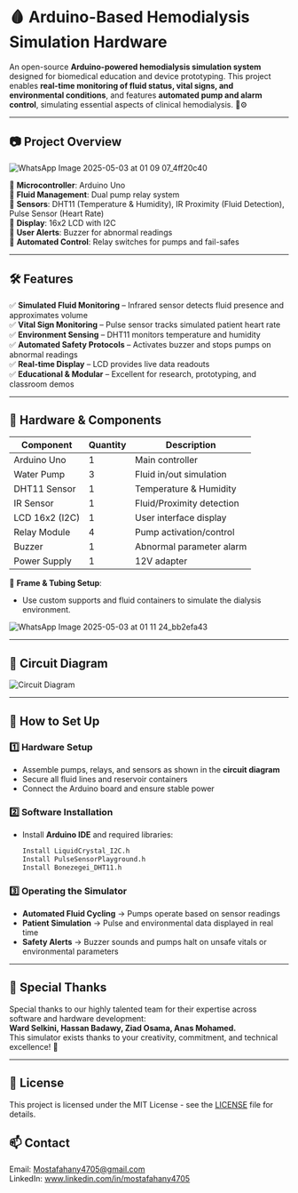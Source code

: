 # 🩸 Arduino-Based Hemodialysis Simulation Hardware

An open-source **Arduino-powered hemodialysis simulation system** designed for biomedical education and device prototyping. This project enables **real-time monitoring of fluid status, vital signs, and environmental conditions**, and features **automated pump and alarm control**, simulating essential aspects of clinical hemodialysis. 🏥⚙️

---

## 📷 Project Overview

![WhatsApp Image 2025-05-03 at 01 09 07_4ff20c40](https://github.com/user-attachments/assets/741a0906-68f7-4cef-9c1e-d2a08f2c86dd)


🔹 **Microcontroller**: Arduino Uno  
🔹 **Fluid Management**: Dual pump relay system  
🔹 **Sensors**: DHT11 (Temperature & Humidity), IR Proximity (Fluid Detection), Pulse Sensor (Heart Rate)  
🔹 **Display**: 16x2 LCD with I2C  
🔹 **User Alerts**: Buzzer for abnormal readings  
🔹 **Automated Control**: Relay switches for pumps and fail-safes  

---

## 🛠️ Features

✅ **Simulated Fluid Monitoring** – Infrared sensor detects fluid presence and approximates volume  
✅ **Vital Sign Monitoring** – Pulse sensor tracks simulated patient heart rate  
✅ **Environment Sensing** – DHT11 monitors temperature and humidity  
✅ **Automated Safety Protocols** – Activates buzzer and stops pumps on abnormal readings  
✅ **Real-time Display** – LCD provides live data readouts  
✅ **Educational & Modular** – Excellent for research, prototyping, and classroom demos  

---

## 🔩 Hardware & Components

| Component         | Quantity | Description                    |
|-------------------|----------|--------------------------------|
| Arduino Uno       | 1        | Main controller                |
| Water Pump        | 3        | Fluid in/out simulation        |
| DHT11 Sensor      | 1        | Temperature & Humidity         |
| IR Sensor         | 1        | Fluid/Proximity detection      |
| LCD 16x2 (I2C)    | 1        | User interface display         |
| Relay Module      | 4        | Pump activation/control        |
| Buzzer            | 1        | Abnormal parameter alarm       |
| Power Supply      | 1        | 12V adapter                    |

📌 **Frame & Tubing Setup**:  
- Use custom supports and fluid containers to simulate the dialysis environment.

![WhatsApp Image 2025-05-03 at 01 11 24_bb2efa43](https://github.com/user-attachments/assets/fe67a55b-5b3b-4803-b2a5-528cf2d5f481)

---

## 🔌 Circuit Diagram

![Circuit Diagram](https://github.com/user-attachments/assets/dd1adc35-467b-4bb7-ade1-eb80379e7cf0)

---

## 🚀 How to Set Up

### **1️⃣ Hardware Setup**
- Assemble pumps, relays, and sensors as shown in the **circuit diagram**  
- Secure all fluid lines and reservoir containers  
- Connect the Arduino board and ensure stable power  

### **2️⃣ Software Installation**
- Install **Arduino IDE** and required libraries:
  ```bash
  Install LiquidCrystal_I2C.h
  Install PulseSensorPlayground.h
  Install Bonezegei_DHT11.h
  ```

### **3️⃣ Operating the Simulator**
- **Automated Fluid Cycling** → Pumps operate based on sensor readings  
- **Patient Simulation** → Pulse and environmental data displayed in real time  
- **Safety Alerts** → Buzzer sounds and pumps halt on unsafe vitals or environmental parameters  

---

## 🎉 Special Thanks
Special thanks to our highly talented team for their expertise across software and hardware development:  
**Ward Selkini, Hassan Badawy, Ziad Osama, Anas Mohamed.**  
This simulator exists thanks to your creativity, commitment, and technical excellence! 👏

---

## 📝 License
This project is licensed under the MIT License - see the [LICENSE](https://github.com/Jiro75/Hemodialysis-Machine/blob/52df229f88459d61e4505d562d74658ddf56bd70/LICENSE) file for details.

## 📫 Contact
Email: Mostafahany4705@gmail.com <br>
LinkedIn: www.linkedin.com/in/mostafahany4705
